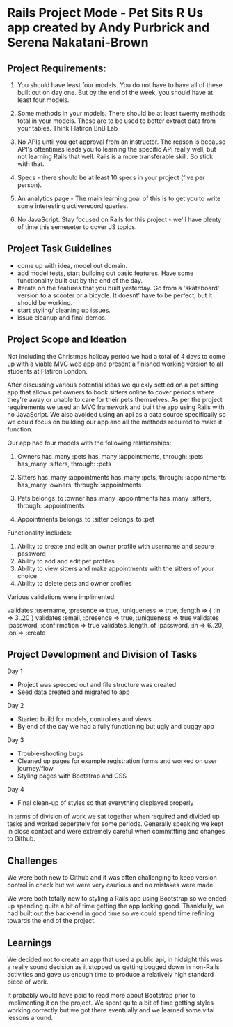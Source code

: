 # Rails Project Mode - Pet Sits R Us app created by Andy Purbrick and Serena Nakatani-Brown

## Project Requirements:

1. You should have least four models. You do not have to have all of these built out on day one. But by the end of the week, you should have at least four models.

2. Some methods in your models. There should be at least twenty methods total in your models. These are to be used to better extract data from your tables. Think Flatiron BnB Lab

3. No APIs until you get approval from an instructor.  The reason is because API's oftentimes leads you to learning the specific API really well, but not learning Rails that well.  Rails is a more transferable skill.  So stick with that.

4. Specs - there should be at least 10 specs in your project (five per person). 

5. An analytics page - The main learning goal of this is to get you to write some interesting activerecord queries.

6. No JavaScript. Stay focused on Rails for this project - we'll have plenty of time this semeseter to cover JS topics. 

## Project Task Guidelines
- come up with idea, model out domain. 
- add model tests, start building out basic features. Have some functionality built out by the end of the day. 
- Iterate on the features that you built yesterday. Go from a 'skateboard' version to a scooter or a bicycle. It doesnt' have to be perfect, but it should be working. 
- start styling/ cleaning up issues. 
- issue cleanup and final demos. 

## Project Scope and Ideation 

Not including the Christmas holiday period we had a total of 4 days to come up with a viable MVC web app and present a finished working version to all students at Flatiron London. 

After discussing various potential ideas we quickly settled on a pet sitting app that allows pet owners to book sitters online to cover periods where they're away or unable to care for their pets themselves. As per the project requirements we used an MVC framework and built the app using Rails with no JavaScript. We also avoided using an api as a data source specifically so we could focus on building our app and all the methods required to make it function.

Our app had four models with the following relationships:

1. Owners
  has_many :pets
  has_many :appointments, through: :pets
  has_many :sitters, through: :pets

2. Sitters
  has_many :appointments
  has_many :pets, through: :appointments
  has_many :owners, through: :appointments

3. Pets
  belongs_to :owner
  has_many :appointments
  has_many :sitters, through: :appointments

4. Appointments
  belongs_to :sitter
  belongs_to :pet
  
Functionality includes:

1. Ability to create and edit an owner profile with username and secure password
2. Ability to add and edit pet profiles
3. Ability to view sitters and make appointments with the sitters of your choice
4. Ability to delete pets and owner profiles

Various validations were implimented:

validates :username, :presence => true, :uniqueness => true, :length => { :in => 3..20 }
validates :email, :presence => true, :uniqueness => true
validates :password, :confirmation => true
validates_length_of :password, :in => 6..20, :on => :create

## Project Development and Division of Tasks
Day 1
- Project was specced out and file structure was created 
- Seed data created and migrated to app

Day 2
- Started build for models, controllers and views
- By end of the day we had a fully functioning but ugly and buggy app

Day 3
- Trouble-shooting bugs
- Cleaned up pages for example registration forms and worked on user journey/flow
- Styling pages with Bootstrap and CSS

Day 4
- Final clean-up of styles so that everything displayed properly 

In terms of division of work we sat together when required and divided up tasks and worked seperately for some periods. Generally speaking we kept in close contact and were extremely careful when committting and changes to Github.

## Challenges
We were both new to Github and it was often challenging to keep version control in check but we were very cautious and no mistakes were made.

We were both totally new to styling a Rails app using Bootstrap so we ended up spending quite a bit of time getting the app looking good. Thankfully, we had built out the back-end in good time so we could spend time refining towards the end of the project.

## Learnings
We decided not to create an app that used a public api, in hidsight this was a really sound decision as it stopped us getting bogged down in non-Rails activities and gave us enough time to produce a relatively high standard piece of work.

It probably would have paid to read more about Bootstrap prior to implimenting it on the project. We spent quite a bit of time getting styles working correctly but we got there eventually and we learned some vital lessons around.


